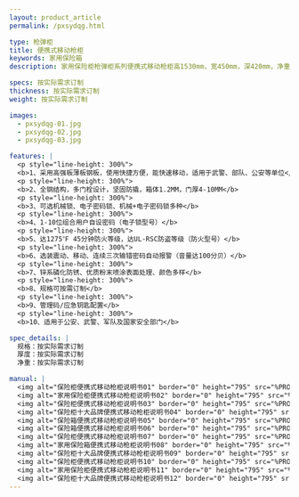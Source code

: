 ```yaml
---
layout: product_article
permalink: /pxsydqg.html

type: 枪弹柜
title: 便携式移动枪柜
keywords: 家用保险箱
description: 家用保险柜枪弹柜系列便携式移动枪柜高1530mm，宽450mm，深420mm，净重150公斤，可选机械锁、电子密码锁、机械+电子密码锁多种。

specs: 按实际需求订制
thickness: 按实际需求订制
weight: 按实际需求订制

images:
  - pxsydqg-01.jpg
  - pxsydqg-02.jpg
  - pxsydqg-03.jpg

features: |
  <p style="line-height: 300%">
  <b>1、采用高强板薄板钢板，使用快捷方便，能快速移动，适用于武警、部队、公安等单位</b>
  <p style="line-height: 300%">
  <b>2、全钢结构，多门栓设计，坚固防撬，箱体1.2MM，门厚4-10MM</b>
  <p style="line-height: 300%">
  <b>3、可选机械锁、电子密码锁、机械+电子密码锁多种</b>
  <p style="line-height: 300%">
  <b>4、1-10位组合用户自设密码（电子锁型号）</b>
  <p style="line-height: 300%">
  <b>5、达1275℉ 45分钟防火等级，达UL-RSC防盗等级（防火型号）</b>
  <p style="line-height: 300%">
  <b>6、选装震动、移动、连续三次输错密码自动报警（音量达100分贝）</b>
  <p style="line-height: 300%">
  <b>7、锌系磷化防锈、优质粉末喷涂表面处理、颜色多样</b>
  <p style="line-height: 300%">
  <b>8、规格可按需订制</b>
  <p style="line-height: 300%">
  <b>9、管理码/应急钥匙配置</b>
  <p style="line-height: 300%">
  <b>10、适用于公安、武警、军队及国家安全部门</b>

spec_details: |
  规格：按实际需求订制  
  厚度：按实际需求订制  
  净重：按实际需求订制

manual: |
  <img alt="保险柜便携式移动枪柜说明书01" border="0" height="795" src="%PRODIMGS%/fg-sm01.jpg" width="538" />  
  <img alt="家用保险柜便携式移动枪柜说明书02" border="0" height="795" src="%PRODIMGS%/fg-sm02.jpg" width="538" />  
  <img alt="保险柜便携式移动枪柜说明书03" border="0" height="795" src="%PRODIMGS%/fg-sm03.jpg" width="538" />  
  <img alt="保险柜十大品牌便携式移动枪柜说明书04" border="0" height="795" src="%PRODIMGS%/fg-sm04.jpg" width="538" />  
  <img alt="保险箱便携式移动枪柜说明书05" border="0" height="795" src="%PRODIMGS%/fg-sm05.jpg" width="538" />  
  <img alt="保险箱便携式移动枪柜说明书06" border="0" height="795" src="%PRODIMGS%/fg-sm06.jpg" width="538" />  
  <img alt="保险柜便携式移动枪柜说明书07" border="0" height="795" src="%PRODIMGS%/fg-sm07.jpg" width="538" />  
  <img alt="家用保险箱便携式移动枪柜说明书08" border="0" height="795" src="%PRODIMGS%/fg-sm08.jpg" width="538" />  
  <img alt="保险柜十大品牌便携式移动枪柜说明书09" border="0" height="795" src="%PRODIMGS%/fg-sm09.jpg" width="538" />  
  <img alt="保险柜便携式移动枪柜说明书10" border="0" height="795" src="%PRODIMGS%/fg-sm10.jpg" width="538" />  
  <img alt="家用保险柜便携式移动枪柜说明书11" border="0" height="795" src="%PRODIMGS%/fg-sm11.jpg" width="538" />  
  <img alt="保险柜十大品牌便携式移动枪柜说明书12" border="0" height="795" src="%PRODIMGS%/fg-sm12.jpg" width="538" />
---
```

